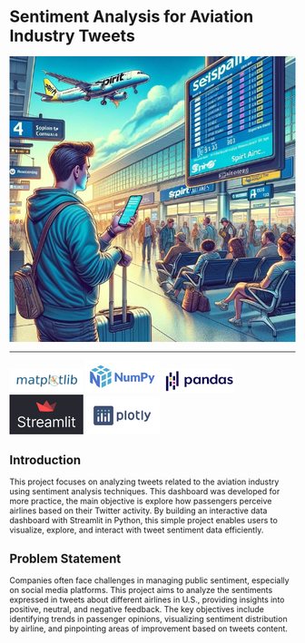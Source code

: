 # Sentiment Analysis for Aviation Industry Tweets
![](images/introduction.jpg)

---
<img src="images/matplotlib-logo.png" alt="Matplotlib Logo" width="130"/> <img src="images/numpy-logo.png" alt="Numpy Logo" width="130"/> <img src="images/pandas-logo.jpg" alt="Pandas Logo" width="130"/> <img src="images/streamlit-logo.jpg" alt="Streamlit Logo" width="130"/> <img src="images/plotly-logo.png" alt="Plotly Logo" width="130"/>

## Introduction
This project focuses on analyzing tweets related to the aviation industry using sentiment analysis techniques. This dashboard was developed for more practice, the main objective is explore how passengers perceive airlines based on their Twitter activity. By building an interactive data dashboard with Streamlit in Python, this simple project enables users to visualize, explore, and interact with tweet sentiment data efficiently.


## Problem Statement
Companies often face challenges in managing public sentiment, especially on social media platforms. This project aims to analyze the sentiments expressed in tweets about different airlines in U.S., providing insights into positive, neutral, and negative feedback. The key objectives include identifying trends in passenger opinions, visualizing sentiment distribution by airline, and pinpointing areas of improvement based on tweets content.













